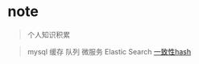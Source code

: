 # note
> 个人知识积累

> mysql
> 缓存
> 队列
> 微服务
> Elastic Search
> [一致性hash](https://www.cnblogs.com/williamjie/p/9477852.html)
